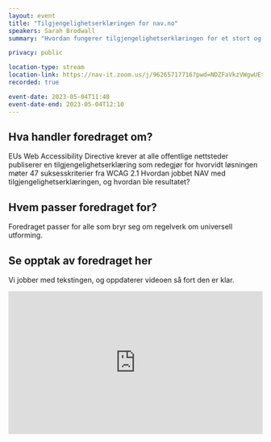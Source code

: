 ```yaml
---
layout: event
title: "Tilgjengelighetserklæringen for nav.no"
speakers: Sarah Brodwall
summary: "Hvordan fungerer tilgjengelighetserklæringen for et stort og kompleks nettsted?"

privacy: public

location-type: stream
location-link: https://nav-it.zoom.us/j/96265717716?pwd=NDZFaVkzVWgwUEtDNGR0djNJMXB6UT09
recorded: true

event-date: 2023-05-04T11:40
event-date-end: 2023-05-04T12:10
---
```

## Hva handler foredraget om?
EUs Web Accessibility Directive krever at alle offentlige nettsteder publiserer en tilgjengelighetserklæring som redegjør for hvorvidt løsningen møter 47 suksesskriterier fra WCAG 2.1 Hvordan jobbet NAV med tilgjengelighetserklæringen, og hvordan ble resultatet?

## Hvem passer foredraget for?
Foredraget passer for alle som bryr seg om regelverk om universell utforming.

## Se opptak av foredraget her

Vi jobber med tekstingen, og oppdaterer videoen så fort den er klar.

<div style="padding:56.25% 0 0 0;position:relative;"><iframe src="https://player.vimeo.com/video/831458675?h=a8d161e601&amp;badge=0&amp;autopause=0&amp;player_id=0&amp;app_id=58479" frameborder="0" allow="autoplay; fullscreen; picture-in-picture" allowfullscreen style="position:absolute;top:0;left:0;width:100%;height:100%;" title="Tilgjengelighetserkl&amp;aelig;ringen for nav.no med Sarah Brodwall"></iframe></div><script src="https://player.vimeo.com/api/player.js"></script>